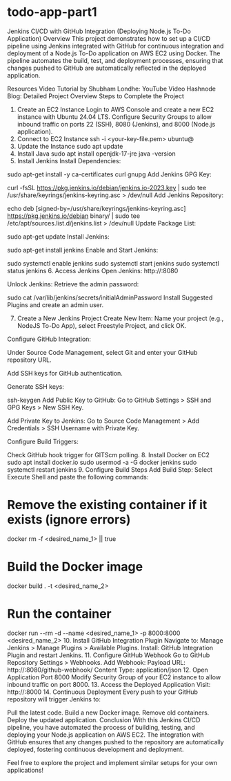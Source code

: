 # todo-app-part1
Jenkins CI/CD with GitHub Integration (Deploying Node.js To-Do Application)
Overview
This project demonstrates how to set up a CI/CD pipeline using Jenkins integrated with GitHub for continuous integration and deployment of a Node.js To-Do application on AWS EC2 using Docker. The pipeline automates the build, test, and deployment processes, ensuring that changes pushed to GitHub are automatically reflected in the deployed application.

Resources
Video Tutorial by Shubham Londhe: YouTube Video
Hashnode Blog: Detailed Project Overview
Steps to Complete the Project
1. Create an EC2 Instance
Login to AWS Console and create a new EC2 instance with Ubuntu 24.04 LTS.
Configure Security Groups to allow inbound traffic on ports 22 (SSH), 8080 (Jenkins), and 8000 (Node.js application).
2. Connect to EC2 Instance
ssh -i <your-key-file.pem> ubuntu@<instance-public-ip>
3. Update the Instance
sudo apt update
4. Install Java
sudo apt install openjdk-17-jre
java -version
5. Install Jenkins
Install Dependencies:

sudo apt-get install -y ca-certificates curl gnupg
Add Jenkins GPG Key:

curl -fsSL https://pkg.jenkins.io/debian/jenkins.io-2023.key | sudo tee /usr/share/keyrings/jenkins-keyring.asc > /dev/null
Add Jenkins Repository:

echo deb [signed-by=/usr/share/keyrings/jenkins-keyring.asc] https://pkg.jenkins.io/debian binary/ | sudo tee /etc/apt/sources.list.d/jenkins.list > /dev/null
Update Package List:

sudo apt-get update
Install Jenkins:

sudo apt-get install jenkins
Enable and Start Jenkins:

sudo systemctl enable jenkins
sudo systemctl start jenkins
sudo systemctl status jenkins
6. Access Jenkins
Open Jenkins: http://<instance-public-ip>:8080

Unlock Jenkins: Retrieve the admin password:

sudo cat /var/lib/jenkins/secrets/initialAdminPassword
Install Suggested Plugins and create an admin user.

7. Create a New Jenkins Project
Create New Item: Name your project (e.g., NodeJS To-Do App), select Freestyle Project, and click OK.

Configure GitHub Integration:

Under Source Code Management, select Git and enter your GitHub repository URL.

Add SSH keys for GitHub authentication.

Generate SSH keys:

ssh-keygen
Add Public Key to GitHub: Go to GitHub Settings > SSH and GPG Keys > New SSH Key.

Add Private Key to Jenkins: Go to Source Code Management > Add Credentials > SSH Username with Private Key.

Configure Build Triggers:

Check GitHub hook trigger for GITScm polling.
8. Install Docker on EC2
sudo apt install docker.io
sudo usermod -a -G docker jenkins
sudo systemctl restart jenkins
9. Configure Build Steps
Add Build Step: Select Execute Shell and paste the following commands:

# Remove the existing container if it exists (ignore errors)
docker rm -f <desired_name_1> || true

# Build the Docker image
docker build . -t <desired_name_2>

# Run the container
docker run --rm -d --name <desired_name_1> -p 8000:8000 <desired_name_2>
10. Install GitHub Integration Plugin
Navigate to: Manage Jenkins > Manage Plugins > Available Plugins.
Install: GitHub Integration Plugin and restart Jenkins.
11. Configure GitHub Webhook
Go to GitHub Repository Settings > Webhooks.
Add Webhook:
Payload URL: http://<instance-public-ip>:8080/github-webhook/
Content Type: application/json
12. Open Application Port 8000
Modify Security Group of your EC2 instance to allow inbound traffic on port 8000.
13. Access the Deployed Application
Visit: http://<instance-public-ip>:8000
14. Continuous Deployment
Every push to your GitHub repository will trigger Jenkins to:

Pull the latest code.
Build a new Docker image.
Remove old containers.
Deploy the updated application.
Conclusion
With this Jenkins CI/CD pipeline, you have automated the process of building, testing, and deploying your Node.js application on AWS EC2. The integration with GitHub ensures that any changes pushed to the repository are automatically deployed, fostering continuous development and deployment.

Feel free to explore the project and implement similar setups for your own applications!
